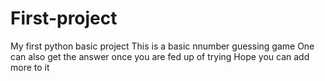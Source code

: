 # First-project
My first python basic project
This is a basic nnumber guessing game 
One can also get the answer once you are fed up of trying
Hope you can add more to it
